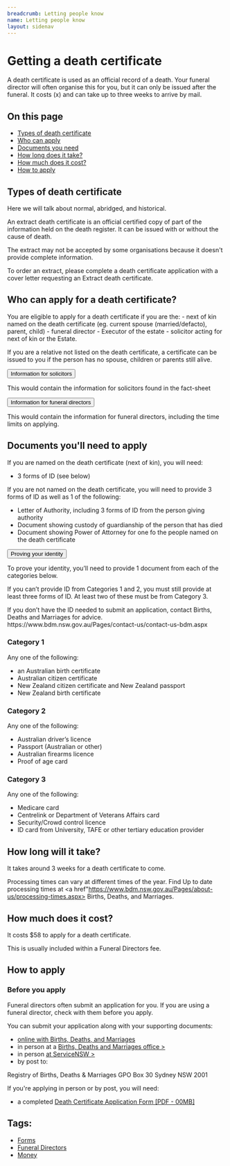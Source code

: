 ```yaml
---
breadcrumb: Letting people know
name: Letting people know
layout: sidenav
---
```


# Getting a death certificate 

A death certificate is used as an official record of a death. Your funeral director will often organise this for you, but it can only be issued after the funeral. It costs (x) and can take up to three weeks to arrive by mail. 

<nav class="au-inpage-nav-links" aria-label="in page navigation">
  <h2 class="au-inpage-nav-links__heading">On this page</h2>
  <ul class="au-link-list">
    <li><a href="#section1">Types of death certificate</a></li>
    <li><a href="#section2">Who can apply</a></li>
    <li><a href="#section3">Documents you need</a></li>    
    <li><a href="#section5">How long does it take?</a></li>
    <li><a href="#section6">How much does it cost?</a></li>
    <li><a href="#section7">How to apply</a></li>
  </ul>
</nav>

<h2 class="au-inpage-nav-section au-display-sm">
  <h2> Types of death certificate </h2>
  <a id="section1" class="au-inpage-nav-section-link" href="#section1"></a>
</h2>

Here we will talk about normal, abridged, and historical. 

<p> An extract death certificate is an official certified copy of part of the information held on the death register. It can be issued with or without the cause of death.</p>
        
<p> The extract may not be accepted by some organisations because it doesn't provide complete information. </p>

<p> To order an extract, please complete a death certificate application with a cover letter requesting an Extract death certificate. </p>

<h2 class="au-inpage-nav-section au-display-sm">
  <h2> Who can apply for a death certificate? </h2>
  <a id="section2" class="au-inpage-nav-section-link" href="#section2"></a>
</h2>
You are eligible to apply for a death certificate if you are the:
- next of kin named on the death certificate (eg. current spouse (married/defacto), parent, child)
- funeral director
- Executor of the estate
- solicitor acting for next of kin or the Estate.

If you are a relative not listed on the death certificate, a certificate can be issued to you if the person has no spouse, children or parents still alive.

<section class="au-accordion">
  <button class="au-accordion__title js-au-accordion au-accordion--closed" aria-controls="accordion-solicitors" aria-expanded="false" onclick="return AU.accordion.Toggle( this )">
    Information for solicitors
  </button>

  <div class="au-accordion__body au-accordion--closed" id="accordion-solicitors">
    <div class="au-accordion__body-wrapper">
    <p> This would contain the information for solicitors found in the fact-sheet </p>
    </div>
  </div>
</section>

<section class="au-accordion">
  <button class="au-accordion__title js-au-accordion au-accordion--closed" aria-controls="accordion-funeral-directors" aria-expanded="false" onclick="return AU.accordion.Toggle( this )">
    Information for funeral directors
  </button>

  <div class="au-accordion__body au-accordion--closed" id="accordion-funeral-directors">
    <div class="au-accordion__body-wrapper">
    <p> This would contain the information for funeral directors, including the time limits on applying. </p>
    </div>
  </div>
</section>


<h2 class="au-inpage-nav-section au-display-sm">
  <h2> Documents you'll need to apply</h2>
  <a id="section3" class="au-inpage-nav-section-link" href="#section3"></a>
</h2>

If you are named on the death certificate (next of kin), you will need: 
- 3 forms of ID (see below)

If you are not named on the death certificate, you will need to provide 3 forms of ID as well as 1 of the following: 
- Letter of Authority, including 3 forms of ID from the person giving authority 
- Document showing custody of guardianship of the person that has died 
- Document showing Power of Attorney for one fo the people named on the death certificate

<section class="au-accordion">
  <button class="au-accordion__title au-accordion--closed js-au-accordion" aria-controls="accordion-identity" aria-expanded="false" onclick="return AU.accordion.Toggle( this )">
    Proving your identity
  </button>

  <div class="au-accordion__body au-accordion--closed" id="accordion-identity">
    <div class="au-accordion__body-wrapper">
<p> To prove your identity, you’ll need to provide 1 document from each of the categories below.  </p>

<p>If you can’t provide ID from Categories 1 and 2, you must still provide at least three forms of ID. At least two of these must be from Category 3.
</p>

<p> If you don’t have the ID needed to submit an application, contact Births, Deaths and Marriages for advice. https://www.bdm.nsw.gov.au/Pages/contact-us/contact-us-bdm.aspx
</p>

<h3> Category 1 </h3>
<p> Any one of the following: </p>
<ul>
<li> an Australian birth certificate </li>
<li> Australian citizen certificate </li>
<li> New Zealand citizen certificate and New Zealand passport </li>
<li> New Zealand birth certificate </li>
</ul>

<h3> Category 2 </h3>
<p> Any one of the following: </p>
<ul>
<li> Australian driver’s licence </li>
<li> Passport (Australian or other) </li>
<li> Australian firearms licence </li>
<li> Proof of age card </li>
</ul>

<h3> Category 3 </h3>
<p> Any one of the following: </p>
  <ul>
  <li> Medicare card </li>
<li> Centrelink or Department of Veterans Affairs card </li>
<li> Security/Crowd control licence </li>
  <li> ID card from University, TAFE or other tertiary education provider </li>
  </ul> 
    </div>
  </div>
</section>


<h2 class="au-inpage-nav-section au-display-sm">
  <h2> How long will it take?</h2>
  <a id="section7" class="au-inpage-nav-section-link" href="#section7"></a>
</h2>

It takes around 3 weeks for a death certificate to come. 

Processing times can vary at different times of the year. Find Up to date processing times at <a href"https://www.bdm.nsw.gov.au/Pages/about-us/processing-times.aspx> Births, Deaths, and Marriages. </a>

<h2 class="au-inpage-nav-section au-display-sm">
  <h2> How much does it cost?</h2>
  <a id="section6" class="au-inpage-nav-section-link" href="#section6"></a>
</h2>
It costs $58 to apply for a death certificate. 

This is usually included within a Funeral Directors fee. 

<h2 class="au-inpage-nav-section au-display-sm">
  <h2> How to apply</h2>
  <a id="section7" class="au-inpage-nav-section-link" href="#section7"></a>
</h2>
<section class="au-callout">
    <h3 class="au-callout__heading">Before you apply</h3>
    <p>Funeral directors often submit an application for you. If you are using a funeral director, check with them before you apply. 
</p>
</section>


You can submit your application along with your supporting documents: 
<ul> 
  <li> <a href ="https://onlineforms.bdm.nsw.gov.au/application/death_details">online with Births, Deaths, and Marriages </a> </li>
  <li> in person at a <a href="https://www.bdm.nsw.gov.au/Pages/contact-us/registry-office-locations.aspx"> Births, Deaths and Marriages office > </a></li>
  <li> in person <a href="https://www.service.nsw.gov.au/service-centre"> at ServiceNSW > </a></li>
  <li> by post to: </li>
  </ul>
     Registry of Births, Deaths & Marriages
     GPO Box 30
     Sydney NSW 2001

If you're applying in person or by post, you will need: 
- a completed <a href ="https://www.bdm.nsw.gov.au/Documents/apply-for-death-certificate.pdf"> Death Certificate Application Form [PDF - 00MB] </a>


<h2>Tags:</h2>
<ul class="au-tags">
  <li><a href="#">Forms</a></li>
  <li><a href="#">Funeral Directors</a></li>
  <li><a href="#">Money</a></li>
</ul>
